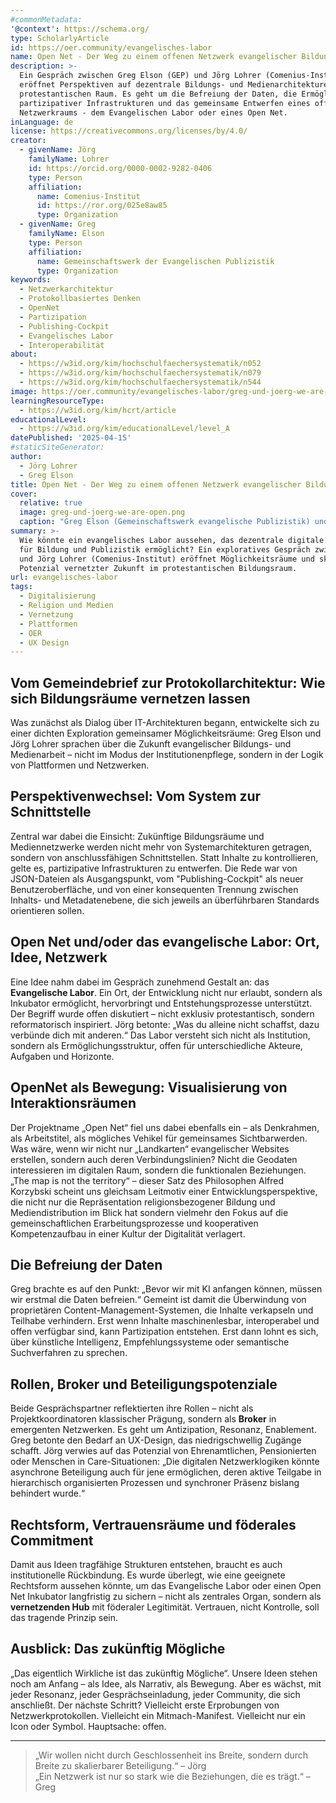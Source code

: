 ```yaml
---
#commonMetadata:
'@context': https://schema.org/
type: ScholarlyArticle
id: https://oer.community/evangelisches-labor
name: Open Net - Der Weg zu einem offenen Netzwerk evangelischer Bildungsräume
description: >-
  Ein Gespräch zwischen Greg Elson (GEP) und Jörg Lohrer (Comenius-Institut)
  eröffnet Perspektiven auf dezentrale Bildungs- und Medienarchitekturen im
  protestantischen Raum. Es geht um die Befreiung der Daten, die Ermöglichung
  partizipativer Infrastrukturen und das gemeinsame Entwerfen eines offenen
  Netzwerkraums - dem Evangelischen Labor oder eines Open Net.
inLanguage: de
license: https://creativecommons.org/licenses/by/4.0/
creator:
  - givenName: Jörg
    familyName: Lohrer
    id: https://orcid.org/0000-0002-9282-0406
    type: Person
    affiliation:
      name: Comenius-Institut
      id: https://ror.org/025e8aw85
      type: Organization
  - givenName: Greg
    familyName: Elson
    type: Person
    affiliation:
      name: Gemeinschaftswerk der Evangelischen Publizistik
      type: Organization
keywords:
  - Netzwerkarchitektur
  - Protokollbasiertes Denken
  - OpenNet
  - Partizipation
  - Publishing-Cockpit
  - Evangelisches Labor
  - Interoperabilität
about:
  - https://w3id.org/kim/hochschulfaechersystematik/n052
  - https://w3id.org/kim/hochschulfaechersystematik/n079
  - https://w3id.org/kim/hochschulfaechersystematik/n544
image: https://oer.community/evangelisches-labor/greg-und-joerg-we-are-open.png
learningResourceType:
  - https://w3id.org/kim/hcrt/article
educationalLevel:
  - https://w3id.org/kim/educationalLevel/level_A
datePublished: '2025-04-15'
#staticSiteGenerator:
author:
  - Jörg Lohrer
  - Greg Elson
title: Open Net - Der Weg zu einem offenen Netzwerk evangelischer Bildungsräume
cover:
  relative: true
  image: greg-und-joerg-we-are-open.png
  caption: "Greg Elson (Gemeinschaftswerk evangelische Publizistik) und Jörg Lohrer (Comenius-Institut) mit Schriftzug 'We are open' - Screenshot Zoom-Videokonferenz)"
summary: >-
  Wie könnte ein evangelisches Labor aussehen, das dezentrale digitale Infrastrukturen
  für Bildung und Publizistik ermöglicht? Ein exploratives Gespräch zwischen Greg Elson (GEP)
  und Jörg Lohrer (Comenius-Institut) eröffnet Möglichkeitsräume und skizziert das
  Potenzial vernetzter Zukunft im protestantischen Bildungsraum.
url: evangelisches-labor
tags:
  - Digitalisierung
  - Religion und Medien
  - Vernetzung
  - Plattformen
  - OER
  - UX Design
---
```


## Vom Gemeindebrief zur Protokollarchitektur: Wie sich Bildungsräume vernetzen lassen

Was zunächst als Dialog über IT-Architekturen begann, entwickelte sich zu einer dichten Exploration gemeinsamer Möglichkeitsräume: Greg Elson und Jörg Lohrer sprachen über die Zukunft evangelischer Bildungs- und Medienarbeit – nicht im Modus der Institutionenpflege, sondern in der Logik von Plattformen und Netzwerken. 

## Perspektivenwechsel: Vom System zur Schnittstelle

Zentral war dabei die Einsicht: Zukünftige Bildungsräume und Mediennetzwerke werden nicht mehr von Systemarchitekturen getragen, sondern von anschlussfähigen Schnittstellen. Statt Inhalte zu kontrollieren, gelte es, partizipative Infrastrukturen zu entwerfen. Die Rede war von JSON-Dateien als Ausgangspunkt, vom "Publishing-Cockpit" als neuer Benutzeroberfläche, und von einer konsequenten Trennung zwischen Inhalts- und Metadatenebene, die sich jeweils an überführbaren Standards orientieren sollen.

## Open Net und/oder das evangelische Labor: Ort, Idee, Netzwerk

Eine Idee nahm dabei im Gespräch zunehmend Gestalt an: das **Evangelische Labor**. Ein Ort, der Entwicklung nicht nur erlaubt, sondern als Inkubator ermöglicht, hervorbringt und Entstehungsprozesse unterstützt. Der Begriff wurde offen diskutiert – nicht exklusiv protestantisch, sondern reformatorisch inspiriert. Jörg betonte: „Was du alleine nicht schaffst, dazu verbünde dich mit anderen.“ Das Labor versteht sich nicht als Institution, sondern als Ermöglichungsstruktur, offen für unterschiedliche Akteure, Aufgaben und Horizonte.

## OpenNet als Bewegung: Visualisierung von Interaktionsräumen

Der Projektname „Open Net“ fiel uns dabei ebenfalls ein – als Denkrahmen, als Arbeitstitel, als mögliches Vehikel für gemeinsames Sichtbarwerden. Was wäre, wenn wir nicht nur „Landkarten“ evangelischer Websites erstellen, sondern auch deren Verbindungslinien? Nicht die Geodaten interessieren im digitalen Raum, sondern die funktionalen Beziehungen. „The map is not the territory“ – dieser Satz des Philosophen Alfred Korzybski scheint uns gleichsam Leitmotiv einer Entwicklungsperspektive, die nicht nur die Repräsentation religionsbezogener Bildung und Mediendistribution im Blick hat sondern vielmehr den Fokus auf die gemeinschaftlichen Erarbeitungsprozesse und kooperativen Kompetenzaufbau in einer Kultur der Digitalität verlagert.

## Die Befreiung der Daten

Greg brachte es auf den Punkt: „Bevor wir mit KI anfangen können, müssen wir erstmal die Daten befreien.“ Gemeint ist damit die Überwindung von proprietären Content-Management-Systemen, die Inhalte verkapseln und Teilhabe verhindern. Erst wenn Inhalte maschinenlesbar, interoperabel und offen verfügbar sind, kann Partizipation entstehen. Erst dann lohnt es sich, über künstliche Intelligenz, Empfehlungssysteme oder semantische Suchverfahren zu sprechen.

## Rollen, Broker und Beteiligungspotenziale

Beide Gesprächspartner reflektierten ihre Rollen – nicht als Projektkoordinatoren klassischer Prägung, sondern als **Broker** in emergenten Netzwerken. Es geht um Antizipation, Resonanz, Enablement. Greg betonte den Bedarf an UX-Design, das niedrigschwellig Zugänge schafft. Jörg verwies auf das Potenzial von Ehrenamtlichen, Pensionierten oder Menschen in Care-Situationen: „Die digitalen Netzwerklogiken könnte asynchrone Beteiligung auch für jene ermöglichen, deren aktive Teilgabe in hierarchisch organisierten Prozessen und synchroner Präsenz bislang behindert wurde.“

## Rechtsform, Vertrauensräume und föderales Commitment

Damit aus Ideen tragfähige Strukturen entstehen, braucht es auch institutionelle Rückbindung. Es wurde überlegt, wie eine geeignete Rechtsform aussehen könnte, um das Evangelische Labor oder einen Open Net Inkubator langfristig zu sichern – nicht als zentrales Organ, sondern als **vernetzenden Hub** mit föderaler Legitimität. Vertrauen, nicht Kontrolle, soll das tragende Prinzip sein.

## Ausblick: Das zukünftig Mögliche

„Das eigentlich Wirkliche ist das zukünftig Mögliche“. Unsere Ideen stehen noch am Anfang – als Idee, als Narrativ, als Bewegung. Aber es wächst, mit jeder Resonanz, jeder Gesprächseinladung, jeder Community, die sich anschließt. Der nächste Schritt? Vielleicht erste Erprobungen von Netzwerkprotokollen. Vielleicht ein Mitmach-Manifest. Vielleicht nur ein Icon oder Symbol. Hauptsache: offen.

---

> „Wir wollen nicht durch Geschlossenheit ins Breite, sondern durch Breite zu skalierbarer Beteiligung.“ – Jörg  
> „Ein Netzwerk ist nur so stark wie die Beziehungen, die es trägt.“ – Greg 